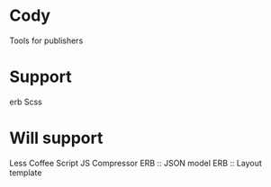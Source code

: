 # Cody
Tools for publishers

# Support
erb
Scss

# Will support
Less
Coffee Script
JS Compressor
ERB :: JSON model
ERB :: Layout template
